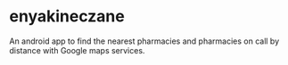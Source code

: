 # enyakineczane
An android app to find the nearest pharmacies and pharmacies on call by distance with Google maps services.

